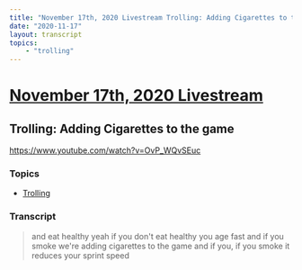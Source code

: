 ```yaml
---
title: "November 17th, 2020 Livestream Trolling: Adding Cigarettes to the game"
date: "2020-11-17"
layout: transcript
topics:
    - "trolling"
---
```

# [November 17th, 2020 Livestream](../2020-11-17.md)
## Trolling: Adding Cigarettes to the game
https://www.youtube.com/watch?v=OvP_WQvSEuc

### Topics
* [Trolling](../topics/trolling.md)

### Transcript

> and eat healthy yeah if you don't eat healthy you age fast and if you smoke we're adding cigarettes to the game and if you, if you smoke it reduces your sprint speed
